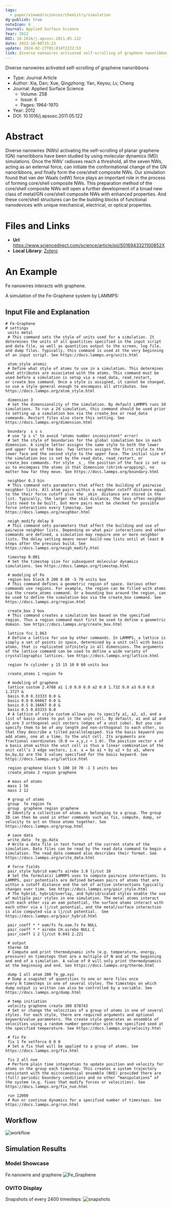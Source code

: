 ```yaml
---
tags:
  - paper/viewed/sciences/chemistry/simulation
dg-publish: true
noteIcon: 6
Journal: Applied Surface Science
Year: 2012
DOI: 10.1016/j.apsusc.2011.05.122
date: 2023-10-08T15:23
update: 2024-02-27T03:014T2222:53
link: diverse nanowires activated self-scrolling of graphene nanoribbons
---
```


Diverse nanowires activated self-scrolling of graphene nanoribbons

- Type: Journal Article
- Author: Xia, Dan; Xue, Qingzhong; Yan, Keyou; Lv, Cheng
- Journal: Applied Surface Science
    - Volume: 258
    - Issue: 6
    - Pages: 1964-1970
- Year: 2012
- DOI: 10.1016/j.apsusc.2011.05.122

# Abstract
Diverse nanowires (NWs) activating the self-scrolling of planar graphene (GN) nanoribbons have been studied by using molecular dynamics (MD) simulations. Once the NWs’ radiuses reach a threshold, all the seven NWs, acting as an external force, can initiate the conformational change of the GN nanoribbons, and finally form the core/shell composite NWs. Our simulation found that van der Waals (vdW) force plays an important role in the process of forming core/shell composite NWs. This preparation method of the core/shell composite NWs will open a further development of a broad new class of metal/GN core/shell composite NWs with enhanced properties. And these core/shell structures can be the building blocks of functional nanodevices with unique mechanical, electrical, or optical properties.

# Files and Links
- **Url**: https://www.sciencedirect.com/science/article/pii/S016943321100852X
- **Local Library**: [Zotero](zotero://select/library/items/P3ZQPYMW)

# An Example
Fe nanowires interacts with graphene.

A simulation of the Fe-Graphene system by LAMMPS:

## Input File and Explanation
```
# Fe-Graphene
# settings
 units metal
 # This command sets the style of units used for a simulation. It determines the units of all quantities specified in the input script and data file, as well as quantities output to the screen, log file, and dump files. Typically, this command is used at the very beginning of an input script. See https://docs.lammps.org/units.html
 
 atom_style atomic
 # Define what style of atoms to use in a simulation. This determines what attributes are associated with the atoms. This command must be used before a simulation is setup via a read_data, read_restart, or create_box command. Once a style is assigned, it cannot be changed, so use a style general enough to encompass all attributes. See https://docs.lammps.org/atom_style.html
 
 dimension 3
 # Set the dimensionality of the simulation. By default LAMMPS runs 3d simulations. To run a 2d simulation, this command should be used prior to setting up a simulation box via the create_box or read_data commands. Restart files also store this setting. See https://docs.lammps.org/dimension.html
 
 boundary  s s s
 # use "p s s" to avoid "atoms number inconsistent" error!
 # Set the style of boundaries for the global simulation box in each dimension. A single letter assigns the same style to both the lower and upper face of the box. Two letters assigns the first style to the lower face and the second style to the upper face. The initial size of the simulation box is set by the read_data, read_restart, or create_box commands. For style _s_, the position of the face is set so as to encompass the atoms in that dimension (shrink-wrapping), no matter how far they move. See https://docs.lammps.org/boundary.html
 
 neighbor 0.3 bin
 # This command sets parameters that affect the building of pairwise neighbor lists. All atom pairs within a neighbor cutoff distance equal to the their force cutoff plus the _skin_ distance are stored in the list. Typically, the larger the skin distance, the less often neighbor lists need to be built, but more pairs must be checked for possible force interactions every timestep. See https://docs.lammps.org/neighbor.html
 
 neigh_modify delay 0
 # This command sets parameters that affect the building and use of pairwise neighbor lists. Depending on what pair interactions and other commands are defined, a simulation may require one or more neighbor lists. The delay setting means never build new lists until at least N steps after the previous build. See https://docs.lammps.org/neigh_modify.html
 
 timestep 0.001
 # Set the timestep size for subsequent molecular dynamics simulations. See https://docs.lammps.org/timestep.html

 # modeling of Fe
 region box block 0 200 0 80 -5 70 units box
 # This command defines a geometric region of space. Various other commands use regions. For example, the region can be filled with atoms via the create_atoms command. Or a bounding box around the region, can be used to define the simulation box via the create_box command. See https://docs.lammps.org/region.html 

 create_box 2 box
 # This command creates a simulation box based on the specified region. Thus a region command must first be used to define a geometric domain. See https://docs.lammps.org/create_box.html
 
 lattice fcc 2.863
 # Define a lattice for use by other commands. In LAMMPS, a lattice is simply a set of points in space, determined by a unit cell with basis atoms, that is replicated infinitely in all dimensions. The arguments of the lattice command can be used to define a wide variety of crystallographic lattices. See https://docs.lammps.org/lattice.html

 region fe cylinder y 15 15 10 0 60 units box
 
 create_atoms 1 region fe

 # modeling of graphene
 lattice custom 2.4768 a1 1.0 0.0 0.0 a2 0.0 1.732 0.0 a3 0.0 0.0 1.3727 &
 basis 0.0 0.33333 0.0 &
 basis 0.0 0.66667 0.0 &
 basis 0.5 0.16667 0.0 &
 basis 0.5 0.83333 0.0
 # A lattice of style custom allows you to specify a1, a2, a3, and a list of basis atoms to put in the unit cell. By default, a1 and a2 and a3 are 3 orthogonal unit vectors (edges of a unit cube). But you can specify them to be of any length and non-orthogonal to each other, so that they describe a tilted parallelepiped. Via the basis keyword you add atoms, one at a time, to the unit cell. Its arguments are fractional coordinates (0.0 <= x,y,z < 1.0). The position vector x of a basis atom within the unit cell is thus a linear combination of the unit cell’s 3 edge vectors, i.e. x = bx a1 + by a2 + bz a3, where bx,by,bz are the 3 values specified for the basis keyword. See https://docs.lammps.org/lattice.html

 region graphene block 5 100 10 70 -1 3 units box
 create_atoms 2 region graphene

 # mass of atoms
 mass 1 56
 mass 2 12

 # group of atoms
 group  fe region fe
 group  graphene region graphene
 # Identify a collection of atoms as belonging to a group. The group ID can then be used in other commands such as fix, compute, dump, or velocity to act on those atoms together. See https://docs.lammps.org/group.html
 
 # save data
 write_data  fe_gp.data
 # Write a data file in text format of the current state of the simulation. Data files can be read by the read data command to begin a simulation. The read_data command also describes their format. See https://docs.lammps.org/write_data.html
 
 # force fields
 pair_style hybrid eam/fs airebo 3.0 lj/cut 10
 # Set the formula(s) LAMMPS uses to compute pairwise interactions. In LAMMPS, pair potentials are defined between pairs of atoms that are within a cutoff distance and the set of active interactions typically changes over time. See https://docs.lammps.org/pair_style.html
 # The hybrid, hybrid/overlay, and hybrid/scaled styles enable the use of multiple pair styles in one simulation. The metal atoms interact with each other via an eam potential, the surface atoms interact with each other via a lj/cut potential, and the metal/surface interaction is also computed via a lj/cut potential.  See https://docs.lammps.org/pair_hybrid.html
 
 pair_coeff * * eam/fs fe.eam.fs Fe NULL
 pair_coeff * * airebo CH.airebo NULL C
 pair_coeff 1 2 lj/cut 0.043 2.221

 # output 
 thermo 50
 # Compute and print thermodynamic info (e.g. temperature, energy, pressure) on timesteps that are a multiple of N and at the beginning and end of a simulation. A value of 0 will only print thermodynamics at the beginning and end. See https://docs.lammps.org/thermo.html
 
 dump 1 all atom 200 fe_gp.xyz
 # Dump a snapshot of quantities to one or more files once every N timesteps in one of several styles. The timesteps on which dump output is written can also be controlled by a variable. See https://docs.lammps.org/dump.html

 # temp initiation
 velocity graphene create 300 878743
 # Set or change the velocities of a group of atoms in one of several styles. For each style, there are required arguments and optional keyword/value parameters. The create style generates an ensemble of velocities using a random number generator with the specified seed at the specified temperature. See https://docs.lammps.org/velocity.html
 
 # fix Fe
 fix 1 fe setforce 0 0 0
 # Set a fix that will be applied to a group of atoms. See https://docs.lammps.org/fix.html
 
 fix 2 all nve
 # Perform plain time integration to update position and velocity for atoms in the group each timestep. This creates a system trajectory consistent with the microcanonical ensemble (NVE) provided there are (full) periodic boundary conditions and no other “manipulations” of the system (e.g. fixes that modify forces or velocities). See https://docs.lammps.org/fix_nve.html
 
 run 12000
 # Run or continue dynamics for a specified number of timesteps. See https://docs.lammps.org/run.html
```

## Workflow
![workflow](https://cdn.freezing.cool/images/202310091546420.svg)
## Simulation Results

### Model Showcase

Fe nanowire and graphene
![Fe_Graphene](https://cdn.freezing.cool/images/origin_pss_fe_graphene.png)

### OVITO Display

Snapshots of every 2400 timesteps:
![snapshots](https://cdn.freezing.cool/images/fe_graphene_109.png)



